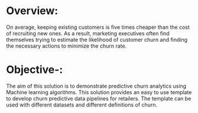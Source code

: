 # Overview:

On average, keeping existing customers is five times cheaper than the cost of recruiting new ones. As a result, marketing executives often find themselves trying to estimate the likelihood of customer churn and finding the necessary actions to minimize the churn rate.

# Objective-:
The aim of this solution is to demonstrate predictive churn analytics using Machine learning algorithms. This solution provides an easy to use template to develop churn predictive data pipelines for retailers. The template can be used with different datasets and different definitions of churn. 
